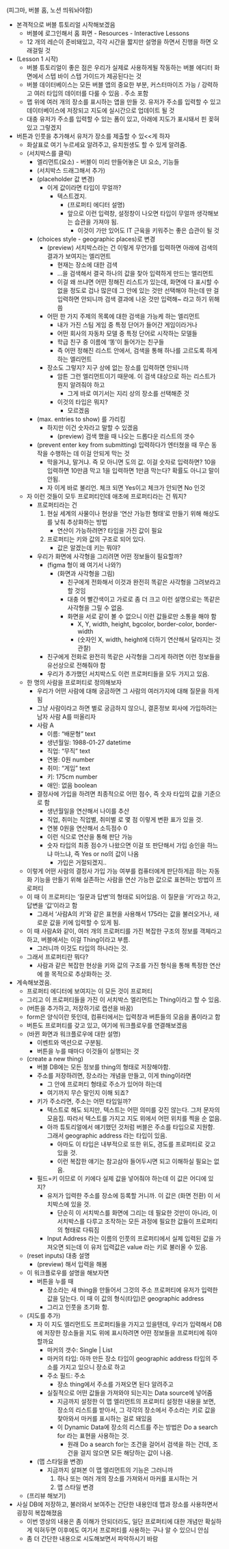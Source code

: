 (피그마, 버블 홈, 노션 띄워놔야함)

- 본격적으로 버블 튜토리얼 시작해보겠음
    - 버블에 로그인해서 홈 화면 - Resources - Interactive Lessons
    - 12 개의 레슨이 준비돼있고, 각각 시간을 짧지만 설명을 하면서 진행을 하면 오래걸릴 것
- (Lesson 1 시작)
    - 버블 튜토리얼이 좋은 점은 우리가 실제로 사용하게될 작동하는 버블 에디터 화면에서 스텝 바이 스텝 가이드가 제공된다는 것
    - 버블 데이터베이스는 모든 버블 앱의 중요한 부분, 커스터마이즈 가능 / 강력하고 여러 타입의 데이터를 다룰 수 있음 . 주소 포함
    - 맵 위에 여러 개의 장소를 표시하는 앱을 만들 것. 유저가 주소를 입력할 수 있고 데이터베이스에 저장되고 지도에 실시간으로 업데이트 될 것
    - 대충 유저가 주소를 입력할 수 있는 폼이 있고, 아래에 지도가 표시돼서 핀 꽂혀있고 그렇겠지
- 버튼과 인풋을 추가해서 유저가 장소를 제출할 수 있<<게 하자
    - 화살표로 여기 누르세요 알려주고, 유치원생도 할 수 있게 알려줌.
    - (서치박스를 클릭)
        - 엘리먼트(요소) - 버블이 미리 만들어놓은 UI 요소, 기능들
        - (서치박스 드래그해서 추가)
        - (placeholder 값 변경)
            - 이게 값이라면 타입이 무얼까?
                - 텍스트겠지.
                    - (프로퍼티 에디터 설명)
                    - 앞으로 이런 입력창, 설정창이 나오면 타입이 무얼까 생각해보는 습관을 가져야 됨.
                        - 이것이 가만 있어도 IT 근육을 키워주는 좋은 습관이 될 것
        - (choices style - geographic places)로 변경
            - (preview) 서치박스라는 건 이렇게 무언가를 입력하면 아래에 검색의 결과가 보여지는 엘리먼트
                - 현재는 장소에 대한 검색
                - …을 검색해서 결국 하나의 값을 찾아 입력하게 만드는 엘리먼트
                - 이걸 왜 쓰냐면 어떤 정해진 리스트가 있는데, 화면에 다 표시할 수 없을 정도로 겁나 많은데 그 안에 있는 것만 선택해야 하는데 딴 걸 입력하면 안되니까 검색 결과에 나온 것만 입력해~ 라고 하기 위해 씀
            - 어떤 한 가지 주제의 목록에 대한 검색을 가능케 하는 엘리먼트
                - 내가 가진 스팀 게임 중 특정 단어가 들어간 게임이라거나
                - 어떤 회사의 자동차 모델 중 특정 단어로 시작하는 모델들
                - 학급 친구 중 이름에 ‘똥’이 들어가는 친구들
                - 즉 어떤 정해진 리스트 안에서, 검색을 통해 하나를 고르도록 하게 하는 엘리먼트
            - 장소도 그렇지? 지구 상에 없는 장소를 입력하면 안되니까
                - 암튼 그런 엘리먼트이기 때문에. 이 검색 대상으로 하는 리스트가 뭔지 알려줘야 하고
                    - 그게 바로 여기서는 지리 상의 장소를 선택해준 것
                - 이것의 타입은 뭐지?
                    - 모르겠음
        - (max. entries to show) 를 가리킴
            - 하지만 이건 숫자라고 말할 수 있겠음
                - (preview) 검색 했을 때 나오는 드롭다운 리스트의 갯수
        - (prevent enter key from submitting) 입력하다가 엔터쳤을 때 무슨 동작을 수행하는 데 이걸 안되게 막는 것
            - 막을거냐, 말거냐. 즉 모 아니면 도의 값. 이걸 숫자로 입력하면? 10을 입력하면 10만큼 막고 1을 입력하면 1만큼 막는다? 확률도 아니고 말이 안됨.
            - 자 이게 바로 불리언. 체크 되면 Yes이고 체크가 안되면 No 인것
    - 자 이런 것들이 모두 프로퍼티인데 애초에 프로퍼티라는 건 뭐지?
        - 프로퍼티라는 건
            1. 현실 세계의 사물이나 현상을 ‘연산 가능한 형태’로 만들기 위해 해상도를 낮춰 추상화하는 방법
                - 연산이 가능하려면? 타입을 가진 값이 필요
            2. 프로퍼티는 키와 값의 구조로 되어 있다.
                - 값은 알겠는데 키는 뭐야?
        - 우리가 화면에 사각형을 그리려면 어떤 정보들이 필요할까?
            - (figma 형이 왜 여기서 나와?)
                - (화면과 사각형을 그림)
                    - 친구에게 전화해서 이것과 완전히 똑같은 사각형을 그려보라고 할 것임
                    - 대충 어 빨간색이고 가로로 좀 더 크고 이런 설명으로는 똑같은 사각형을 그릴 수 없음.
                    - 화면을 서로 같이 볼 수 없으니 이런 값들로만 소통을 해야 함
                        - X, Y, width, height, bgcolor, border-color, border-width
                        - (숫자인 X, width, height에 더하기 연산해서 달라지는 것 관찰)
            - 친구에게 전화로 완전히 똑같은 사각형을 그리게 하려면 이런 정보들을 유선상으로 전해줘야 함
            - 우리가 추가했던 서치박스도 이런 프로퍼티들을 모두 가지고 있음.
    - 한 명의 사람을 프로퍼티로 정의해보자
        - 우리가 어떤 사람에 대해 궁금하면 그 사람의 여러가지에 대해 질문을 하게 됨
        - 그냥 사람이라고 하면 별로 궁금하지 않으니, 결혼정보 회사에 가입하려는 남자 사람 A를 떠올리자
        - 사람 A
            - 이름: “배문형” text
            - 생년월일: 1988-01-27 datetime
            - 직업: “무직” text
            - 연봉: 0원 number
            - 취미: “게임” text
            - 키: 175cm number
            - 애인: 없음 boolean
        - 결정사에 가입을 하려면 최종적으로 어떤 점수, 즉 숫자 타입의 값을 기준으로 함
            - 생년월일을 연산해서 나이를 추산
            - 직업, 취미는 직업별, 취미별 로 몇 점 이렇게 변환 표가 있을 것.
            - 연봉 0원을 연산해서 소득점수 0
            - 이런 식으로 연산을 통해 판단 가능
            - 숫자 타입의 최종 점수가 나왔으면 이걸 또 판단해서 가입 승인을 하느냐 마느냐, 즉 Yes or no의 값이 나옴
                - 가입은 거절되겠지..
    - 이렇게 어떤 사람의 결정사 가입 가능 여부를 컴퓨터에게 판단하게끔 하는 자동화 기능을 만들기 위해 실존하는 사람을 연산 가능한 값으로 표현하는 방법이 프로퍼티
    - 이 때 이 프로퍼티는 ‘질문과 답변’의 형태로 되어있음. 이 질문을 ‘키’라고 하고, 답변을 ‘값’이라고 함
        - 그래서 ‘사람A의 키’와 같은 표현을 사용해서 175라는 값을 불러오거나, 새로운 값을 키에 입력할 수 있게 됨.
    - 이 때 사람A와 같이, 여러 개의 프로퍼티를 가진 복잡한 구조의 정보를 객체라고 하고, 버블에서는 이걸 Thing이라고 부름.
        - 그러니까 이것도 타입의 하나라는 것.
    - 그래서 프로퍼티란 뭐다?
        - 사람과 같은 복잡한 현상을 키와 값의 구조를 가진 형식을 통해 특정한 연산에 쓸 목적으로 추상화하는 것.
- 계속해보겠음.
    - 프로퍼티 에디터에 보여지는 이 모든 것이 프로퍼티
    - 그리고 이 프로퍼티들을 가진 이 서치박스 엘리먼트는 Thing이라고 할 수 있음.
    - (버튼을 추가하고, 저장하기로 캡션을 바꿈)
    - form은 양식이란 뜻인데, 컴퓨터에서는 입력창과 버튼들의 모음을 폼이라고 함
    - 버튼도 프로퍼티를 갖고 있고, 여기에 워크플로우를 연결해보겠음
    - (바뀐 화면과 워크플로우에 대한 설명)
        - 이벤트와 액션으로 구분됨.
        - 버튼을 누를 때마다 이것들이 실행되는 것
    - (create a new thing)
        - 버블 DB에는 모든 정보를 thing의 형태로 저장해야함.
        - 주소를 저장하려면, 장소라는 개념을 만들고, 이게 thing이라면
            - 그 안에 프로퍼티 형태로 주소가 있어야 하는데
            - 여기까지 무슨 말인지 이해 되죠?
        - 키가 주소라면, 주소는 어떤 타입일까?
            - 텍스트로 해도 되지만, 텍스트는 어떤 의미를 갖진 않는다. 그저 문자의 모음집. 따라서 텍스트를 가지고 지도 위에서 어떤 위치를 찍을 순 없음.
            - 아까 튜토리얼에서 얘기했던 것처럼 버블은 주소를 타입으로 지원함. 그래서 geographic address 라는 타입이 있음.
                - 아마도 이 타입은 내부적으로 또한 위도, 경도를 프로퍼티로 갖고 있을 것.
                - 이런 복잡한 얘기는 참고삼아 들어두시면 되고 이해하실 필요는 없음.
        - 필드=키 이므로 이 키에다 실제 값을 넣어줘야 하는데 이 값은 어디에 있지?
            - 유저가 입력한 주소를 장소에 등록할 거니까. 이 값은 (화면 전환) 이 서치박스에 있을 것.
                - 단순히 이 서치박스를 화면에 그리는 데 필요한 것만이 아니라, 이 서치박스를 다루고 조작하는 모든 과정에 필요한 값들이 프로퍼티의 형태로 다뤄짐
            - Input Address 라는 이름의 인풋의 프로퍼티에서 실제 입력된 값을 가져오면 되는데 이 유저 입력값은 value 라는 키로 불러올 수 있음.
    - (reset inputs) 대충 설명
        - (preview) 해서 입력을 해봄
    - 이 워크플로우를 설명을 해보자면
        - 버튼을 누를 때
            - 장소라는 새 thing을 만들어서 그것의 주소 프로퍼티에 유저가 입력한 값을 담는다. 이 때 이 값의 형식(타입)은 geographic address
            - 그리고 인풋을 초기화 함.
    - (지도를 추가)
        - 자 이 지도 엘리먼트도 프로퍼티들을 가지고 있을텐데, 우리가 입력해서 DB에 저장한 장소들을 지도 위에 표시하려면 어떤 정보들을 프로퍼티에 줘야 할까요
            - 마커의 갯수: Single | List
            - 마커의 타입: 아까 만든 장소 타입이 geographic address 타입의 주소를 가지고 있으니 장소로 하고
            - 주소 필드: 주소
                - 장소 thing에서 주소를 가져오면 된다 알려주고
            - 실질적으로 어떤 값들을 가져와야 되는지는 Data source에 넣어줌
                - 지금까지 설정한 이 맵 엘리먼트의 프로퍼티 설정한 내용을 보면, 장소의 리스트를 받아서, 그 각각의 장소에서 주소라는 키로 값을 찾아와서 마커를 표시하는 걸로 돼있음
                - 이 Dynamic Data에 장소의 리스트를 주는 방법은 Do a search for 라는 표현을 사용하는 것.
                    - 원래 Do a search for는 조건을 걸어서 검색을 하는 건데, 조건을 걸지 않으면 모든 해당하는 값이 나옴.
        - (맵 스타일을 변경)
            - 지금까지 살펴본 이 맵 엘리먼트의 기능은 그러니까
                1. 하나 또는 여러 개의 장소를 가져와서 마커를 표시하는 거
                2. 맵 스타일 변경
    - (프리뷰 해보기)
- 사실 DB에 저장하고, 불러와서 보여주는 간단한 내용인데 맵과 장소를 사용하면서 굉장히 복잡해졌음
    - 이번 영상의 내용은 좀 이해가 안되더라도, 일단 프로퍼티에 대한 개념만 확실하게 익혀두면 이후에도 여기서 프로퍼티를 사용하는 구나 알 수 있으니 안심
    - 좀 더 간단한 내용으로 시도해보면서 파악하시기 바람